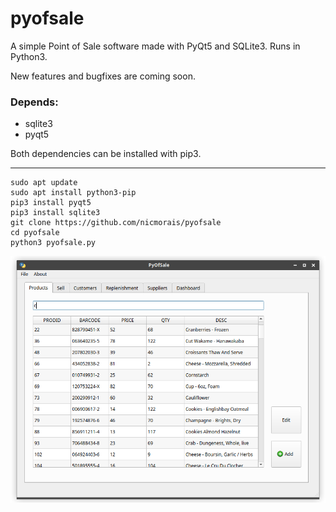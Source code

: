 # pyofsale

A simple Point of Sale software made with PyQt5 and SQLite3. Runs in Python3.

New features and bugfixes are coming soon.

### Depends:
- sqlite3
- pyqt5

Both dependencies can be installed with pip3.

---
```
sudo apt update
sudo apt install python3-pip
pip3 install pyqt5
pip3 install sqlite3
git clone https://github.com/nicmorais/pyofsale
cd pyofsale
python3 pyofsale.py
```

![](screenshot.png) 
